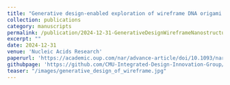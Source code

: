 ```yaml
---
title: "Generative design-enabled exploration of wireframe DNA origami nanostructures"
collection: publications
category: manuscripts
permalink: /publication/2024-12-31-GenerativeDesignWireframeNanostructures
excerpt: ""
date: 2024-12-31
venue: 'Nucleic Acids Research'
paperurl: 'https://academic.oup.com/nar/advance-article/doi/10.1093/nar/gkae1268/7935005?utm_source=authortollfreelink&utm_campaign=nar&utm_medium=email&guestAccessKey=4e1d9349-2614-4dc7-b12e-293e8bcb3296'
githubpage: 'https://github.com/CMU-Integrated-Design-Innovation-Group/Mango'
teaser: "/images/generative_design_of_wireframe.jpg"
---
```

